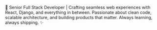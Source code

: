 🚀 Senior Full Stack Developer | Crafting seamless web experiences with React, Django, and everything in between. Passionate about clean code, scalable architecture, and building products that matter. Always learning, always shipping. ✨
